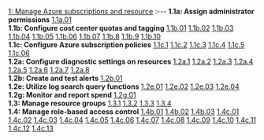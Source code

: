 [1: Manage Azure subscriptions and resource](#1-manage-azure-subscriptions-and-resource)
:---
**1.1a: Assign administrator permissions** [1.1a.01](#11a01) <br/> **1.1b: Configure cost center quotas and tagging** [1.1b.01](#11b01) [1.1b.02](#11b02) [1.1b.03](#11b03) [1.1b.04](#11b04) [1.1b.05](#11b05) [1.1b.06](#11b06) [1.1b.07](#11b07) [1.1b.8](#11b8) [1.1b.9](#11b9) [1.1b.10](#11b10) <br/> **1.1c: Configure Azure subscription policies** [1.1c.1](#11c1) [1.1c.2](#11c2) [1.1c.3](#11c3) [1.1c.4](#11c4) [1.1c.5](#11c5) [1.1c.06](#11c06) <br/> **1.2a: Configure diagnostic settings on resources** [1.2a.1](#12a1) [1.2a.2](#12a2) [1.2a.3](#12a3) [1.2a.4](#12a4) [1.2a.5](#12a5) [1.2a.6](#12a6) [1.2a.7](#12a7) [1.2a.8](#12a8) <br/> **1.2b: Create and test alerts** [1.2b.01](#12b01) <br/> **1.2e: Utilize log search query functions** [1.2e.01](#12e01) [1.2e.02](#12e02) [1.2e.03](#12e03) [1.2e.04](#12e04) <br/> **1.2g: Monitor and report spend** [1.2g.01](#12g01) <br/> **1.3: Manage resource groups** [1.3.1](#131) [1.3.2](#132) [1.3.3](#133) [1.3.4](#134) <br/> **1.4: Manage role-based access control** [1.4b.01](#14b01) [1.4b.02](#14b02) [1.4b.03](#14b03) [1.4c.01](#14c01) [1.4c.02](#14c02) [1.4c.03](#14c03) [1.4c.04](#14c04) [1.4c.05](#14c05) [1.4c.06](#14c06) [1.4c.07](#14c07) [1.4c.08](#14c08) [1.4c.09](#14c09) [1.4c.10](#14c10) [1.4c.11](#14c11) [1.4c.12](#14c12) [1.4c.13](#14c13)
